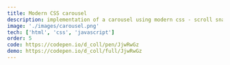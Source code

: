 ```yaml
---
title: Modern CSS carousel
description: implementation of a carousel using modern css - scroll snap
image: './images/carousel.png'
tech: ['html', 'css', 'javascript']
order: 5
code: https://codepen.io/d_coll/pen/JjwRwGz
demo: https://codepen.io/d_coll/full/JjwRwGz
---
```


